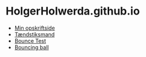 # HolgerHolwerda.github.io

- [Min opskriftside](opskrift.html)
- [Tændstiksmand](stickman)
- [Bounce Test](sbouncing_ball_test)
- [Bouncing ball](bouncing_ball)

